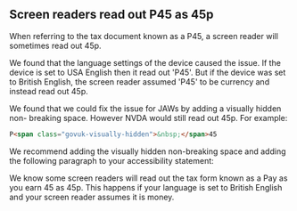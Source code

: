 ## Screen readers read out P45 as 45p

When referring to the tax document known as a P45, a screen reader will sometimes read out 45p.

We found that the language settings of the device caused the issue. If the device is set to USA English then it read out 'P45'. But if the device was set to British English, the screen reader assumed 'P45' to be currency and instead read out 45p.

We found that we could fix the issue for JAWs by adding a visually hidden non- breaking space. However NVDA would still read out 45p. For example:

```html
P<span class="govuk-visually-hidden">&nbsp;</span>45
```

We recommend adding the visually hidden non-breaking space and adding the following paragraph to your accessibility statement:

We know some screen readers will read out the tax form known as a Pay as you earn 45 as 45p. This happens if your language is set to British English and your screen reader assumes it is money.
